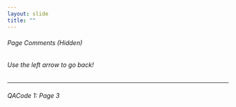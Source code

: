 ```yaml
---
layout: slide
title: ""
---
```

###### Page Comments (Hidden) 
###### Use the left arrow to go back!

[//]: # (This may be the most platform independent comment)
[//]: # (https://stackoverflow.com/questions/4823468/comments-in-markdown)
[//]: # (and another comment down here too using the empty link method)
<hr>
<H6> QACode 1: Page 3
